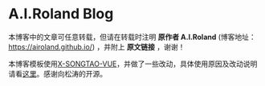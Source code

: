 # A.I.Roland Blog

本博客中的文章可任意转载，但请在转载时注明 **原作者 A.I.Roland** (博客地址：https://airoland.github.io/) ，并附上 **原文链接** ，谢谢！

本博客模板使用[X-SONGTAO-VUE](https://github.com/xiangsongtao/X-SONGTAO-VUE)，并做了一些改动，具体使用原因及改动说明请看[这里](https://airoland.github.io/#/article/20170525104121062)。感谢向松涛的开源。
